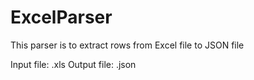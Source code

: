 # ExcelParser
This parser is to extract rows from Excel file to JSON file

Input file: .xls
Output file: .json
